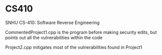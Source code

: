 # CS410
SNHU CS-410: Software Reverse Engineering

CommentedProject1.cpp is the program before making security edits, but points out all the vulnerabilities within the code

Project2.cpp mitigates most of the vulnerabilities found in Project1

